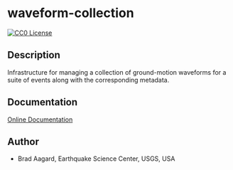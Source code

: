 # waveform-collection

[![CC0 License](https://img.shields.io/badge/license-CC0-blue.svg)](https://github.com/usgs/earthquake-cencalvm/blob/master/LICENSE.md)

## Description

Infrastructure for managing a collection of ground-motion waveforms
for a suite of events along with the corresponding metadata.

## Documentation

[Online Documentation](https://baagaard-usgs.github.io/waveform-collection)

## Author

* Brad Aagard, Earthquake Science Center, USGS, USA
